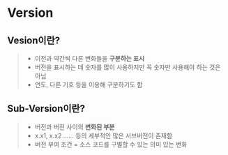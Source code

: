 <h1>Version</h1>

<h2>Vesion이란?</h2>

> - 이전과 약간씩 다른 변화들을 **구분하는 표시**
> - 버전을 표시하는 데 숫자를 많이 사용하지만 꼭 숫자만 사용해야 하는 것은 아님
> - 연도, 다른 기호 등을 이용해 구분하기도 함

<h2>Sub-Version이란?</h2>

> - 버전과 버전 사이의 **변화된 부분**
> - x.x1, x.x2 ...... 등의 세부적인 많은 서브버전이 존재함
> - 버전 부여 조건 = 소스 코드를 구별할 수 있는 의미 있는 변화

